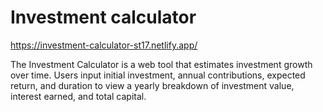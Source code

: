 # Investment calculator

https://investment-calculator-st17.netlify.app/

The Investment Calculator is a web tool that estimates investment growth over time. Users input initial investment, annual contributions, expected return, and duration to view a yearly breakdown of investment value, interest earned, and total capital.
